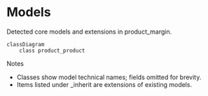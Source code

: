 # Models

Detected core models and extensions in product_margin.

```mermaid
classDiagram
    class product_product
```

Notes
- Classes show model technical names; fields omitted for brevity.
- Items listed under _inherit are extensions of existing models.
